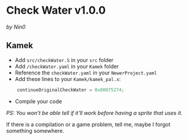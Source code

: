# Check Water v1.0.0
*by Nin0*


## Kamek
- Add `src/checkWater.S` in your `src` folder
- Add `/checkWater.yaml` in your `Kamek` folder
- Reference the `checkWater.yaml` in your `NewerProject.yaml`
- Add these lines to your `Kamek/kamek_pal.x`:
```cpp
	continueOriginalCheckWater = 0x80075274;
```
- Compile your code

*PS: You won't be able tell if it'll work before having a sprite that uses it.*

If there is a compilation or a game problem, tell me, maybe I forgot something somewhere.
